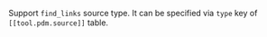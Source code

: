 Support `find_links` source type. It can be specified via `type` key of `[[tool.pdm.source]]` table.
